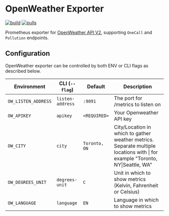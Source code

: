 # OpenWeather Exporter

[![build](https://github.com/ztroop/openweather-exporter/actions/workflows/build.yml/badge.svg)](https://github.com/ztroop/openweather-exporter/actions/workflows/build.yml)
[![pulls](https://img.shields.io/docker/pulls/ztroop/openweather-exporter)](https://hub.docker.com/r/ztroop/openweather-exporter)


Prometheus exporter for [OpenWeather API V2](https://openweathermap.org/api), supporting `OneCall` and `Pollution` endpoints.

## Configuration

OpenWeather exporter can be controlled by both ENV or CLI flags as described below.

| Environment        	       | CLI (`--flag`)              | Default                 	    | Description                                                                                                      |
|----------------------------|-----------------------------|---------------------------- |------------------------------------------------------------------------------------------------------------------|
| `OW_LISTEN_ADDRESS`           | `listen-address`            | `:9091`                     | The port for /metrics to listen on |
| `OW_APIKEY`                   | `apikey`                    | `<REQUIRED>`                | Your Openweather API key |
| `OW_CITY`                     | `city`                      | `Toronto, ON`              | City/Location in which to gather weather metrics. Separate multiple locations with \| for example "Toronto, NY\|Seattle, WA" |
| `OW_DEGREES_UNIT`             | `degrees-unit`              | `C`                         | Unit in which to show metrics (Kelvin, Fahrenheit or Celsius) |
| `OW_LANGUAGE`                 | `language`                  | `EN`                        | Language in which to show metrics |
